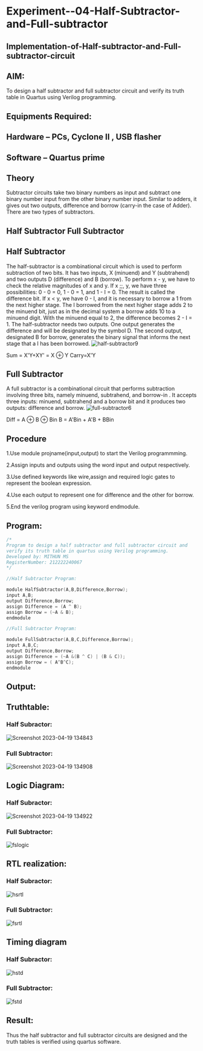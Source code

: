 # Experiment--04-Half-Subtractor-and-Full-subtractor
## Implementation-of-Half-subtractor-and-Full-subtractor-circuit
## AIM:
To design a half subtractor and full subtractor circuit and verify its truth table in Quartus using Verilog programming.

## Equipments Required:
## Hardware – PCs, Cyclone II , USB flasher
## Software – Quartus prime
## Theory
Subtractor circuits take two binary numbers as input and subtract one binary number input from the other binary number input. Similar to adders, it gives out two outputs, difference and borrow (carry-in the case of Adder). There are two types of subtractors.

## Half Subtractor Full Subtractor
## Half Subtractor
The half-subtractor is a combinational circuit which is used to perform subtraction of two bits. It has two inputs, X (minuend) and Y (subtrahend) and two outputs D (difference) and B (borrow). To perform x - y, we have to check the relative magnitudes of x and y. If x ;;, y, we have three possibilities: 0 - 0 = 0, 1 - 0 = 1, and 1 - I = 0. The result is called the difference bit. If x < y, we have 0 - I, and it is necessary to borrow a 1 from the next higher stage. The I borrowed from the next higher stage adds 2 to the minuend bit, just as in the decimal system a borrow adds 10 to a minuend digit. With the minuend equal to 2, the difference becomes 2 - I = 1. The half-subtractor needs two outputs. One output generates the difference and will be designated by the symbol D. The second output, designated B for borrow, generates the binary signal that informs the next stage that a I has been borrowed.
![half-subtractor9](https://user-images.githubusercontent.com/36288975/166112538-58c3bc7c-ee5d-4e6a-ac8d-8e8328efe27a.png)


Sum = X'Y+XY' = X ⊕ Y
Carry=X'Y

## Full Subtractor
A full subtractor is a combinational circuit that performs subtraction involving three bits, namely minuend, subtrahend, and borrow-in . It accepts three inputs: minuend, subtrahend and a borrow bit and it produces two outputs: difference and borrow. 
![full-subtractor6](https://user-images.githubusercontent.com/36288975/166112541-24c68359-3de8-4674-ae22-8272ffc385ed.png)


Diff = A ⊕ B ⊕ Bin B = A'Bin + A'B + BBin

## Procedure

1.Use module projname(input,output) to start the Verilog programmming.

2.Assign inputs and outputs using the word input and output respectively.

3.Use defined keywords like wire,assign and required logic gates to represent the boolean expression.

4.Use each output to represent one for difference and the other for borrow.

5.End the verilog program using keyword endmodule.


## Program:
```c
/*
Program to design a half subtractor and full subtractor circuit and
verify its truth table in quartus using Verilog programming.
Developed by: MITHUN MS
RegisterNumber: 212222240067
*/

//Half Subtractor Program:

module HalfSubtractor(A,B,Difference,Borrow);
input A,B;
output Difference,Borrow;
assign Difference = (A ^ B);
assign Borrow = (~A & B);
endmodule

//Full Subtractor Program:

module FullSubtractor(A,B,C,Difference,Borrow);
input A,B,C;
output Difference,Borrow;
assign Difference = (~A &(B ^ C) | (B & C));
assign Borrow = ( A^B^C);
endmodule
```

## Output:

## Truthtable:
### Half Subractor:
![Screenshot 2023-04-19 134843](https://user-images.githubusercontent.com/121117266/233019093-6afe4766-bf66-46c2-98eb-738ef543058a.png)

### Full Subtractor:
![Screenshot 2023-04-19 134908](https://user-images.githubusercontent.com/121117266/233019115-34b8e1cf-216b-49eb-9231-46ab34090dd8.png)

## Logic Diagram:

### Half Subractor:
![Screenshot 2023-04-19 134922](https://user-images.githubusercontent.com/121117266/233019226-7d044551-908d-42dc-a8c9-d51fa2c38c54.png)

### Full Subtractor:
![fslogic](https://user-images.githubusercontent.com/121117266/233019310-d7f768a5-0615-4e79-bf5f-b6348f736a08.png)


##  RTL realization:

### Half Subractor:
![hsrtl](https://user-images.githubusercontent.com/121117266/233019413-f4133c5f-a771-4516-8c64-e04f4a3af296.png)

### Full Subtractor:
![fsrtl](https://user-images.githubusercontent.com/121117266/233019477-6bf66d6d-3c50-475f-88e6-288a73199ef3.png)

## Timing diagram

### Half Subractor:
![hstd](https://user-images.githubusercontent.com/121117266/233019578-1e94a96c-79b1-4e24-b9ae-ff98a88f52fd.png)

### Full Subtractor:
![fstd](https://user-images.githubusercontent.com/121117266/233019633-6ab6b0e2-3a93-4626-ba45-e99635c9a43b.png)



## Result:
Thus the half subtractor and full subtractor circuits are designed and the truth tables is verified using quartus software.
